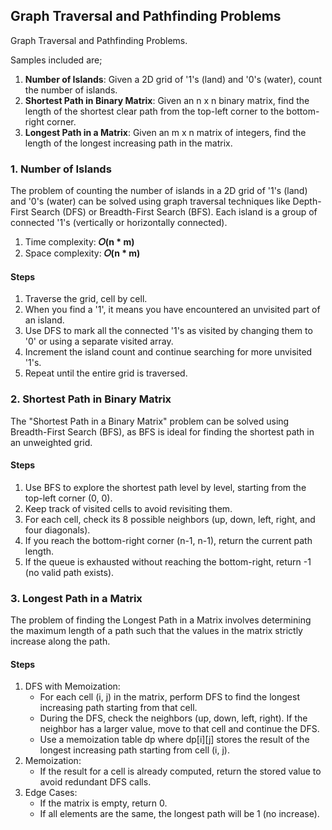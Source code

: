 ## Graph Traversal and Pathfinding Problems
Graph Traversal and Pathfinding Problems.

Samples included are;
1. <b>Number of Islands</b>: Given a 2D grid of '1's (land) and '0's (water), count the number of islands.
2. <b>Shortest Path in Binary Matrix</b>: Given an n x n binary matrix, find the length of the shortest clear path from the top-left corner to the bottom-right corner.
3. <b>Longest Path in a Matrix</b>: Given an m x n matrix of integers, find the length of the longest increasing path in the matrix.


### 1. Number of Islands
The problem of counting the number of islands in a 2D grid of '1's (land) and '0's (water) can be solved using graph traversal techniques like Depth-First Search (DFS) or Breadth-First Search (BFS). Each island is a group of connected '1's (vertically or horizontally connected).

1. Time complexity: <b>𝑂(n * m)</b>
2. Space complexity: <b>𝑂(n * m)</b>

#### Steps
1. Traverse the grid, cell by cell.
2. When you find a '1', it means you have encountered an unvisited part of an island.
3. Use DFS to mark all the connected '1's as visited by changing them to '0' or using a separate visited array.
4. Increment the island count and continue searching for more unvisited '1's.
5. Repeat until the entire grid is traversed.

### 2. Shortest Path in Binary Matrix
The "Shortest Path in a Binary Matrix" problem can be solved using Breadth-First Search (BFS), as BFS is ideal for finding the shortest path in an unweighted grid.

#### Steps
1. Use BFS to explore the shortest path level by level, starting from the top-left corner (0, 0).
2. Keep track of visited cells to avoid revisiting them.
3. For each cell, check its 8 possible neighbors (up, down, left, right, and four diagonals).
4. If you reach the bottom-right corner (n-1, n-1), return the current path length.
5. If the queue is exhausted without reaching the bottom-right, return -1 (no valid path exists).

### 3. Longest Path in a Matrix
The problem of finding the Longest Path in a Matrix involves determining the maximum length of a path such that the values in the matrix strictly increase along the path.

#### Steps
1. DFS with Memoization:
    - For each cell (i, j) in the matrix, perform DFS to find the longest increasing path starting from that cell.
    - During the DFS, check the neighbors (up, down, left, right). If the neighbor has a larger value, move to that cell and continue the DFS.
    - Use a memoization table dp where dp[i][j] stores the result of the longest increasing path starting from cell (i, j).
2. Memoization:
    - If the result for a cell is already computed, return the stored value to avoid redundant DFS calls.
3. Edge Cases:
    - If the matrix is empty, return 0.
    - If all elements are the same, the longest path will be 1 (no increase).